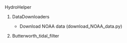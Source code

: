 HydroHelper
1. DataDownloaders
   
     - Download NOAA data (download_NOAA_data.py)
  
       
2. Butterworth_tidal_filter
